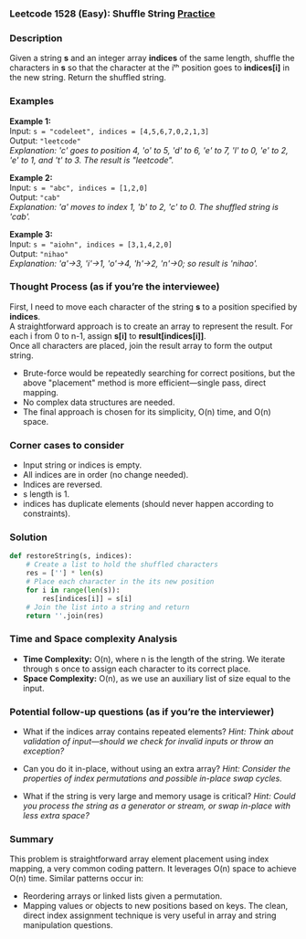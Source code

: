 ### Leetcode 1528 (Easy): Shuffle String [Practice](https://leetcode.com/problems/shuffle-string)

### Description  
Given a string **s** and an integer array **indices** of the same length, shuffle the characters in **s** so that the character at the iᵗʰ position goes to **indices[i]** in the new string. Return the shuffled string.

### Examples  

**Example 1:**  
Input: `s = "codeleet", indices = [4,5,6,7,0,2,1,3]`  
Output: `"leetcode"`  
*Explanation: 'c' goes to position 4, 'o' to 5, 'd' to 6, 'e' to 7, 'l' to 0, 'e' to 2, 'e' to 1, and 't' to 3. The result is "leetcode".*

**Example 2:**  
Input: `s = "abc", indices = [1,2,0]`  
Output: `"cab"`  
*Explanation: 'a' moves to index 1, 'b' to 2, 'c' to 0. The shuffled string is 'cab'.*

**Example 3:**  
Input: `s = "aiohn", indices = [3,1,4,2,0]`  
Output: `"nihao"`  
*Explanation: 'a'→3, 'i'→1, 'o'→4, 'h'→2, 'n'→0; so result is 'nihao'.*

### Thought Process (as if you’re the interviewee)  
First, I need to move each character of the string **s** to a position specified by **indices**.  
A straightforward approach is to create an array to represent the result. For each i from 0 to n-1, assign **s[i]** to **result[indices[i]]**.  
Once all characters are placed, join the result array to form the output string.

- Brute-force would be repeatedly searching for correct positions, but the above "placement" method is more efficient—single pass, direct mapping.
- No complex data structures are needed.  
- The final approach is chosen for its simplicity, O(n) time, and O(n) space.

### Corner cases to consider  
- Input string or indices is empty.
- All indices are in order (no change needed).
- Indices are reversed.
- s length is 1.
- indices has duplicate elements (should never happen according to constraints).

### Solution

```python
def restoreString(s, indices):
    # Create a list to hold the shuffled characters
    res = [''] * len(s)
    # Place each character in the its new position
    for i in range(len(s)):
        res[indices[i]] = s[i]
    # Join the list into a string and return
    return ''.join(res)
```

### Time and Space complexity Analysis  

- **Time Complexity:** O(n), where n is the length of the string. We iterate through s once to assign each character to its correct place.
- **Space Complexity:** O(n), as we use an auxiliary list of size equal to the input.

### Potential follow-up questions (as if you’re the interviewer)  

- What if the indices array contains repeated elements?
  *Hint: Think about validation of input—should we check for invalid inputs or throw an exception?*

- Can you do it in-place, without using an extra array?
  *Hint: Consider the properties of index permutations and possible in-place swap cycles.*

- What if the string is very large and memory usage is critical?
  *Hint: Could you process the string as a generator or stream, or swap in-place with less extra space?*

### Summary
This problem is straightforward array element placement using index mapping, a very common coding pattern. It leverages O(n) space to achieve O(n) time. Similar patterns occur in:
- Reordering arrays or linked lists given a permutation.
- Mapping values or objects to new positions based on keys.
The clean, direct index assignment technique is very useful in array and string manipulation questions.
